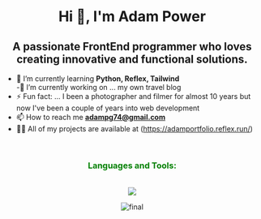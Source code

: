 


<h1 align="center">Hi 👋, I'm Adam Power</h1>
<h2 align="center">A passionate FrontEnd programmer who loves creating innovative and functional solutions.</h3>

- 🌱 I’m currently learning **Python, Reflex, Tailwind**
  <br>
-🔭 I’m currently working on ... my own travel blog
- ⚡ Fun fact: ... I been a photographer and filmer for almost 10 years but now I've been a couple of years into web development
- 📫 How to reach me **adampg74@gmail.com**
- 👨‍💻 All of my projects are available at (https://adamportfolio.reflex.run/)

<br>
<h3 align="center" margin-top="20px" style="color: Green">Languages and Tools:</h3>
<div   margin-top="2em" align="center">
<br>
<img src="https://skillicons.dev/icons?i=tailwind,python,react,django,css,html,js" />
<br>

![final](https://github.com/mrpowergonz/mrpowergonz/assets/72943449/fded208d-a58e-4778-b8a7-e79609472eec)
</div>
